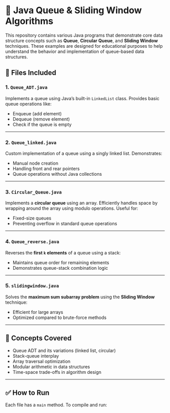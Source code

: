 # 🚀 Java Queue & Sliding Window Algorithms

This repository contains various Java programs that demonstrate core data structure concepts such as **Queue**, **Circular Queue**, and **Sliding Window** techniques. These examples are designed for educational purposes to help understand the behavior and implementation of queue-based data structures.

## 📂 Files Included

### 1. `Queue_ADT.java`
Implements a queue using Java’s built-in `LinkedList` class. Provides basic queue operations like:
- Enqueue (add element)
- Dequeue (remove element)
- Check if the queue is empty

---

### 2. `Queue_linked.java`
Custom implementation of a queue using a singly linked list. Demonstrates:
- Manual node creation
- Handling front and rear pointers
- Queue operations without Java collections

---

### 3. `Circular_Queue.java`
Implements a **circular queue** using an array. Efficiently handles space by wrapping around the array using modulo operations. Useful for:
- Fixed-size queues
- Preventing overflow in standard queue operations

---

### 4. `Queue_reverse.java`
Reverses the **first `k` elements** of a queue using a stack:
- Maintains queue order for remaining elements
- Demonstrates queue-stack combination logic

---

### 5. `slidingwindow.java`
Solves the **maximum sum subarray problem** using the **Sliding Window** technique:
- Efficient for large arrays
- Optimized compared to brute-force methods

---

## 🧠 Concepts Covered

- Queue ADT and its variations (linked list, circular)
- Stack-queue interplay
- Array traversal optimization
- Modular arithmetic in data structures
- Time-space trade-offs in algorithm design

---

## ✅ How to Run

Each file has a `main` method. To compile and run:


